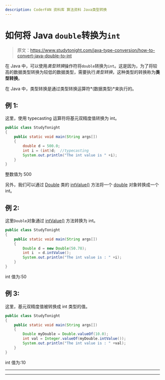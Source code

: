 ```yaml
---
description: CoderFAN 资料库 算法资料 Java类型转换
---
```


# 如何将 Java `double`转换为`int`

> 原文：<https://www.studytonight.com/java-type-conversion/how-to-convert-java-double-to-int>

在 Java 中，可以使用*类型转换*操作符将`double`转换为`int`。这是因为，为了将较高的数据类型转换为较低的数据类型，需要执行*类型转换*，这种类型的转换称为**类型转换**。

在 Java 中，类型转换是通过类型转换运算符*(数据类型)*来执行的。

## 例 1:

这里，使用 typecasting 运算符将基元双精度值转换为 int。

```java
public class StudyTonight
{  
	public static void main(String args[])
	{  
		double d = 500.0;  
		int i = (int)d;  //typecasting 
		System.out.println("The int value is " +i); 
	}
}
```

整数值为 500

另外，我们可以通过 [Double](https://www.studytonight.com/java/wrapper-class.php) 类的 [intValue()](https://www.studytonight.com/java-wrapper-class/java-double-intvalue-method) 方法将一个 [double](https://www.studytonight.com/java/wrapper-class.php) 对象转换成一个 int。

## 例 2:

这里`Double`对象通过 [intValue()](https://www.studytonight.com/java-wrapper-class/java-double-intvalue-method) 方法转换为 int。

```java
public class StudyTonight
{  
	public static void main(String args[])
	{  
		Double d = new Double(50.78);  
		int i  = d.intValue();  
		System.out.println("The int value is : " +i);   
	}
}
```

int 值为:50

## 例 3:

这里，基元双精度值被转换成 int 类型的值。

```java
public class StudyTonight
{  
	public static void main(String args[])
	{  
		Double myDouble = Double.valueOf(10.0);
		int val = Integer.valueOf(myDouble.intValue());
		System.out.println("The int value is : " +val);   
	}
}
```

int 值为:10

* * *

* * *